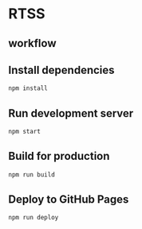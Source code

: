 # RTSS

## workflow

## Install dependencies

```sh
npm install
```

## Run development server

```sh
npm start
```

## Build for production

```sh
npm run build
```

## Deploy to GitHub Pages

```sh
npm run deploy
```
